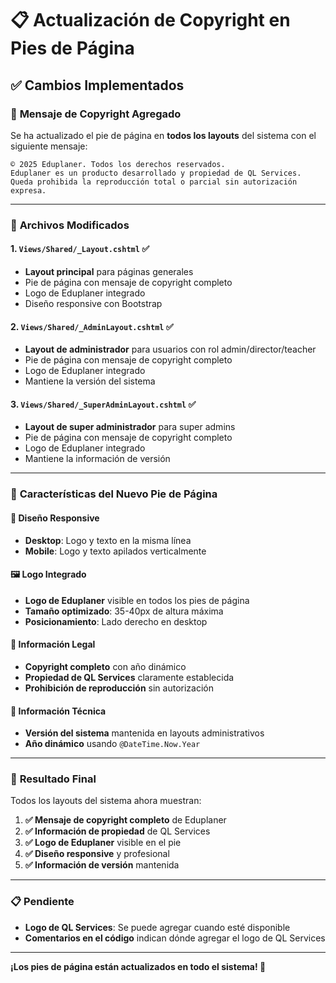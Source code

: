 # 📋 Actualización de Copyright en Pies de Página

## ✅ **Cambios Implementados**

### 🎯 **Mensaje de Copyright Agregado**

Se ha actualizado el pie de página en **todos los layouts** del sistema con el siguiente mensaje:

```
© 2025 Eduplaner. Todos los derechos reservados.
Eduplaner es un producto desarrollado y propiedad de QL Services.
Queda prohibida la reproducción total o parcial sin autorización expresa.
```

---

### 📁 **Archivos Modificados**

#### 1. **`Views/Shared/_Layout.cshtml`** ✅
- **Layout principal** para páginas generales
- Pie de página con mensaje de copyright completo
- Logo de Eduplaner integrado
- Diseño responsive con Bootstrap

#### 2. **`Views/Shared/_AdminLayout.cshtml`** ✅
- **Layout de administrador** para usuarios con rol admin/director/teacher
- Pie de página con mensaje de copyright completo
- Logo de Eduplaner integrado
- Mantiene la versión del sistema

#### 3. **`Views/Shared/_SuperAdminLayout.cshtml`** ✅
- **Layout de super administrador** para super admins
- Pie de página con mensaje de copyright completo
- Logo de Eduplaner integrado
- Mantiene la información de versión

---

### 🎨 **Características del Nuevo Pie de Página**

#### **📱 Diseño Responsive**
- **Desktop**: Logo y texto en la misma línea
- **Mobile**: Logo y texto apilados verticalmente

#### **🖼️ Logo Integrado**
- **Logo de Eduplaner** visible en todos los pies de página
- **Tamaño optimizado**: 35-40px de altura máxima
- **Posicionamiento**: Lado derecho en desktop

#### **📝 Información Legal**
- **Copyright completo** con año dinámico
- **Propiedad de QL Services** claramente establecida
- **Prohibición de reproducción** sin autorización

#### **🔧 Información Técnica**
- **Versión del sistema** mantenida en layouts administrativos
- **Año dinámico** usando `@DateTime.Now.Year`

---

### 🚀 **Resultado Final**

Todos los layouts del sistema ahora muestran:

1. **✅ Mensaje de copyright completo** de Eduplaner
2. **✅ Información de propiedad** de QL Services
3. **✅ Logo de Eduplaner** visible en el pie
4. **✅ Diseño responsive** y profesional
5. **✅ Información de versión** mantenida

---

### 📋 **Pendiente**

- **Logo de QL Services**: Se puede agregar cuando esté disponible
- **Comentarios en el código** indican dónde agregar el logo de QL Services

---

**¡Los pies de página están actualizados en todo el sistema! 🎉**
